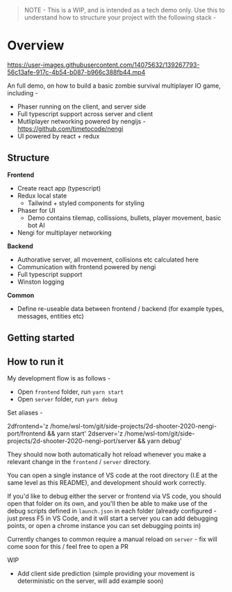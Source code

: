 > NOTE - This is a WIP, and is intended as a tech demo only. Use this to understand how to structure your project with the following stack - 


# Overview

https://user-images.githubusercontent.com/14075632/139267793-56c13afe-917c-4b54-b087-b966c388fb44.mp4


An full demo, on how to build a basic zombie survival multiplayer IO game, including -

- Phaser running on the client, and server side
- Full typescript support across server and client
- Mutliplayer networking powered by nengijs - https://github.com/timetocode/nengi
- UI powered by react + redux

## Structure

**Frontend**
- Create react app (typescript)
- Redux local state
  - Tailwind + styled components for styling
- Phaser for UI
  - Demo contains tilemap, collissions, bullets, player movement, basic bot AI
- Nengi for multiplayer networking

**Backend**
- Authorative server, all movement, collisions etc calculated here
- Communication with frontend powered by nengi
- Full typescript support
- Winston logging

**Common**
- Define re-useable data between frontend / backend (for example types, messages, entities etc)
## Getting started

## How to run it

My development flow is as follows -
- Open `frontend` folder, run `yarn start`
- Open `server` folder, run `yarn debug`

Set aliases -

2dfrontend='z /home/wsl-tom/git/side-projects/2d-shooter-2020-nengi-port/frontend && yarn start'
2dserver='z /home/wsl-tom/git/side-projects/2d-shooter-2020-nengi-port/server && yarn debug'

They should now both automatically hot reload whenever you make a relevant change in the `frontend` / `server` directory.

You can open a single instance of VS code at the root directory (I.E at the same level as this README), and development should work correctly.

If you'd like to debug either the server or frontend via VS code, you should open that folder on its own, and you'll then be able to make use of the debug scripts defined in `launch.json` in each folder (already configured - just press F5 in VS Code, and it will start a server you can add debugging points, or open a chrome instance you can set debugging points in)

Currently changes to common require a manual reload on `server` - fix will come soon for this / feel free to open a PR

WIP
- Add client side prediction (simple providing your movement is deterministic on the server, will add example soon)
